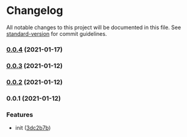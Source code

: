# Changelog

All notable changes to this project will be documented in this file. See [standard-version](https://github.com/conventional-changelog/standard-version) for commit guidelines.

### [0.0.4](https://github.com/SasanFarrokh/vite-plugin-multi-device/compare/v0.0.3...v0.0.4) (2021-01-17)

### [0.0.3](https://github.com/SasanFarrokh/vite-plugin-multi-build/compare/v0.0.2...v0.0.3) (2021-01-12)

### [0.0.2](https://github.com/SasanFarrokh/vite-plugin-multi-build/compare/v0.0.1...v0.0.2) (2021-01-12)

### 0.0.1 (2021-01-12)


### Features

* init ([3dc2b7b](https://github.com/SasanFarrokh/vite-plugin-multi-build/commit/3dc2b7b3110a74d86b2b8a60eea22fc94c119e97))
